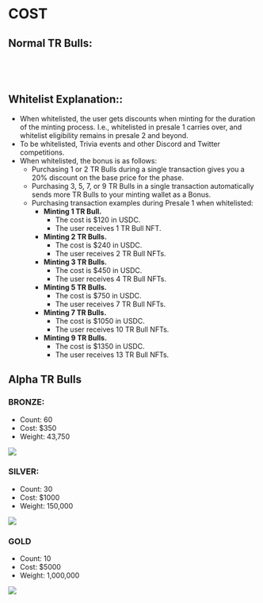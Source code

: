 # COST

## Normal TR Bulls:

<figure><img src="../../../.gitbook/assets/presale1.jpg" alt=""><figcaption></figcaption></figure>

<figure><img src="../../../.gitbook/assets/presale2.jpg" alt=""><figcaption></figcaption></figure>

<figure><img src="../../../.gitbook/assets/presale3.jpg" alt=""><figcaption></figcaption></figure>

<figure><img src="../../../.gitbook/assets/publicSale.jpg" alt=""><figcaption></figcaption></figure>

## Whitelist Explanation::

* When whitelisted, the user gets discounts when minting for the duration of the minting process. I.e., whitelisted in presale 1 carries over, and whitelist eligibility remains in presale 2 and beyond. &#x20;
* To be whitelisted, Trivia events and other Discord and Twitter competitions. &#x20;
* When whitelisted, the bonus is as follows:&#x20;
  * Purchasing 1 or 2 TR Bulls during a single transaction gives you a 20% discount on the base price for the phase.&#x20;
  * Purchasing 3, 5, 7, or 9 TR Bulls in a single transaction automatically sends more TR Bulls to your minting wallet as a Bonus.&#x20;
  * Purchasing transaction examples during Presale 1 when whitelisted:
    * **Minting 1 TR Bull.**&#x20;
      * The cost is $120 in USDC.&#x20;
      * The user receives 1 TR Bull NFT.
    * **Minting 2 TR Bulls.**
      * The cost is $240 in USDC.
      * &#x20;The user receives 2 TR Bull NFTs.
    * **Minting 3 TR Bulls.**
      * The cost is $450 in USDC.
      * &#x20;The user receives 4 TR Bull NFTs.
    * **Minting 5 TR Bulls.**
      * The cost is $750 in USDC.
      * &#x20;The user receives 7 TR Bull NFTs.
    * **Minting 7 TR Bulls.**
      * The cost is $1050 in USDC.
      * &#x20;The user receives 10 TR Bull NFTs.
    * **Minting 9 TR Bulls.**
      * The cost is $1350 in USDC.
      * &#x20;The user receives 13 TR Bull NFTs.



## Alpha TR Bulls

### BRONZE:

* Count: 60&#x20;
* Cost: $350&#x20;
* Weight: 43,750

![](<../../../.gitbook/assets/50 (1).png>)



### SILVER:

* Count: 30
* Cost: $1000
* Weight: 150,000

![](../../../.gitbook/assets/1.png)



### GOLD

* Count: 10
* Cost: $5000
* Weight: 1,000,000

![](../../../.gitbook/assets/12.png)

